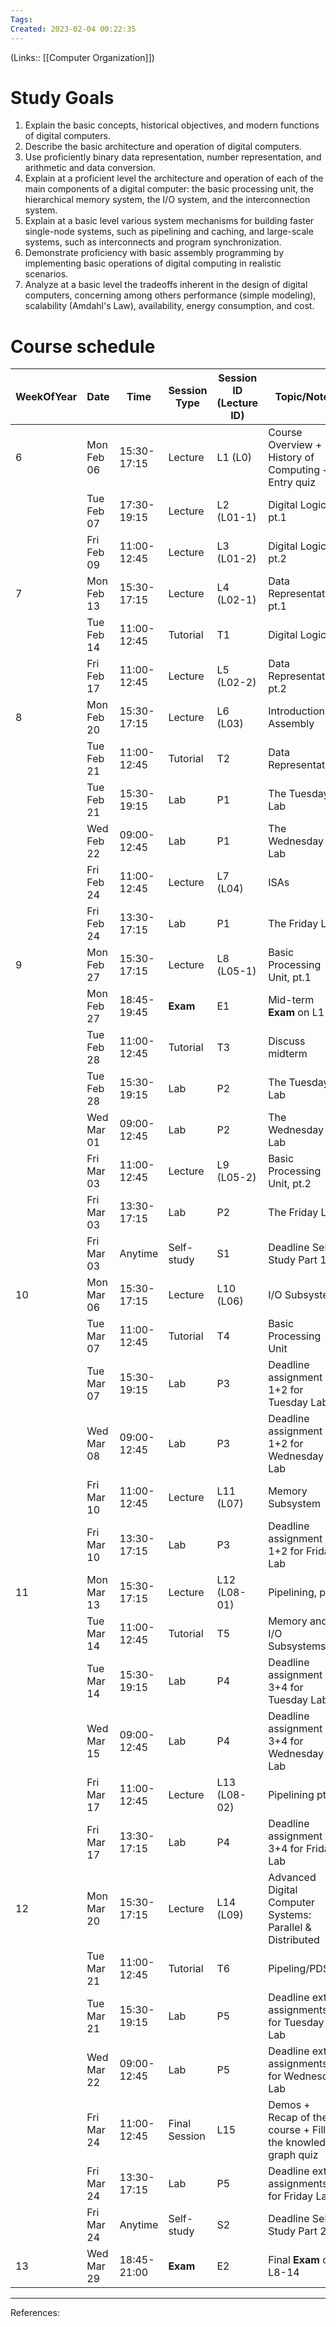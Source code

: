 ```yaml
---
Tags: 
Created: 2023-02-04 00:22:35
---
```

(Links:: [[Computer Organization]])
# Study Goals
1. Explain the basic concepts, historical objectives, and modern functions of digital computers.
2. Describe the basic architecture and operation of digital computers.
3. Use proficiently binary data representation, number representation, and arithmetic and data conversion.
4. Explain at a proficient level the architecture and operation of each of the main components of a digital computer: the basic processing unit, the hierarchical memory system, the I/O system, and the interconnection system.
5. Explain at a basic level various system mechanisms for building faster single-node systems, such as pipelining and caching, and large-scale systems, such as interconnects and program synchronization.
6. Demonstrate proficiency with basic assembly programming by implementing basic operations of digital computing in realistic scenarios.
7. Analyze at a basic level the tradeoffs inherent in the design of digital computers, concerning among others performance (simple modeling), scalability (Amdahl's Law), availability, energy consumption, and cost. 
# Course schedule

| WeekOfYear | Date                | Time        | Session Type  | Session ID (Lecture ID) | Topic/Notes                                                    |
| ---------- | ------------------- | ----------- | ------------- | ----------------------- | -------------------------------------------------------------- |
| 6          | Mon 	Feb 06         | 15:30-17:15 | Lecture       | L1 (L0)                 | Course Overview + History of Computing + Entry quiz            |
|            | Tue 	Feb 07         | 17:30-19:15 | Lecture       | L2 (L01-1)              | Digital Logic, pt.1                                            |
|            | Fri 	Feb 09         | 11:00-12:45 | Lecture       | L3 (L01-2)              | Digital Logic, pt.2                                            |
| 7          | Mon 	Feb 13         | 15:30-17:15 | Lecture       | L4 (L02-1)              | Data Representation, pt.1                                      |
|            | Tue          Feb 14 | 11:00-12:45 | Tutorial      | T1                      | Digital Logic                                                  |
|            | Fri          Feb 17 | 11:00-12:45 | Lecture       | L5 (L02-2)              | Data Representation, pt.2                                      |
| 8          | Mon 	Feb 20         | 15:30-17:15 | Lecture       | L6 (L03)                | Introduction to Assembly                                       |
|            | Tue 	Feb 21         | 11:00-12:45 | Tutorial      | T2                      | Data Representation                                            |
|            | Tue 	Feb 21         | 15:30-19:15 | Lab           | P1                      | The Tuesday Lab                                                |
|            | Wed 	Feb 22         | 09:00-12:45 | Lab           | P1                      | The Wednesday Lab                                              |
|            | Fri 	Feb 24         | 11:00-12:45 | Lecture       | L7 (L04)                | ISAs                                                           |
|            | Fri 	Feb 24         | 13:30-17:15 | Lab           | P1                      | The Friday Lab                                                 |
| 9          | Mon 	Feb 27         | 15:30-17:15 | Lecture       | L8 (L05-1)              | Basic Processing Unit, pt.1                                    |
|            | Mon 	Feb 27         | 18:45-19:45 | **Exam**          | E1                      | Mid-term **Exam** on L1-7                                          |
|            | Tue 	Feb 28         | 11:00-12:45 | Tutorial      | T3                      | Discuss midterm                                                |
|            | Tue 	Feb 28         | 15:30-19:15 | Lab           | P2                      | The Tuesday Lab                                                |
|            | Wed 	Mar 01         | 09:00-12:45 | Lab           | P2                      | The Wednesday Lab                                              |
|            | Fri 	Mar 03         | 11:00-12:45 | Lecture       | L9 (L05-2)              | Basic Processing Unit, pt.2                                    |
|            | Fri 	Mar 03         | 13:30-17:15 | Lab           | P2                      | The Friday Lab                                                 |
|            | Fri 	Mar 03         | Anytime     | Self-study    | S1                      | Deadline Self-Study Part 1                                     |
| 10         | Mon 	Mar 06         | 15:30-17:15 | Lecture       | L10 (L06)               | I/O Subsystem                                                  |
|            | Tue 	Mar 07         | 11:00-12:45 | Tutorial      | T4                      | Basic Processing Unit                                          |
|            | Tue 	Mar 07         | 15:30-19:15 | Lab           | P3                      | Deadline assignment 1+2 for Tuesday Lab                        |
|            | Wed 	Mar 08         | 09:00-12:45 | Lab           | P3                      | Deadline assignment 1+2 for Wednesday Lab                      |
|            | Fri 	Mar 10         | 11:00-12:45 | Lecture       | L11 (L07)               | Memory Subsystem                                               |
|            | Fri 	Mar 10         | 13:30-17:15 | Lab           | P3                      | Deadline assignment 1+2 for Friday Lab                         |
| 11         | Mon 	Mar 13         | 15:30-17:15 | Lecture       | L12 (L08-01)            | Pipelining, pt. 1                                              |
|            | Tue 	Mar 14         | 11:00-12:45 | Tutorial      | T5                      | Memory and I/O Subsystems                                      |
|            | Tue 	Mar 14         | 15:30-19:15 | Lab           | P4                      | Deadline assignment 3+4 for Tuesday Lab                        |
|            | Wed 	Mar 15         | 09:00-12:45 | Lab           | P4                      | Deadline assignment 3+4 for Wednesday Lab                      |
|            | Fri 	Mar 17         | 11:00-12:45 | Lecture       | L13 (L08-02)            | Pipelining pt. 2                                               |
|            | Fri 	Mar 17         | 13:30-17:15 | Lab           | P4                      | Deadline assignment 3+4 for Friday Lab                         |
| 12         | Mon 	Mar 20         | 15:30-17:15 | Lecture       | L14 (L09)               | Advanced Digital Computer Systems: Parallel & Distributed      |
|            | Tue 	Mar 21         | 11:00-12:45 | Tutorial      | T6                      | Pipeling/PDS                                                   |
|            | Tue 	Mar 21         | 15:30-19:15 | Lab           | P5                      | Deadline extra assignments for Tuesday Lab                     |
|            | Wed 	Mar 22         | 09:00-12:45 | Lab           | P5                      | Deadline extra assignments for Wednesday Lab                   |
|            | Fri 	Mar 24         | 11:00-12:45 | Final Session | L15                     | Demos + Recap of the course + Fill in the knowledge graph quiz |
|            | Fri 	Mar 24         | 13:30-17:15 | Lab           | P5                      | Deadline extra assignments for Friday Lab                      |
|            | Fri 	Mar 24         | Anytime     | Self-study    | S2                      | Deadline Self-Study Part 2                                     |
| 13         | Wed 	Mar 29         | 18:45-21:00 | **Exam**          | E2                      | Final **Exam** on L8-14                                            |

---
References: